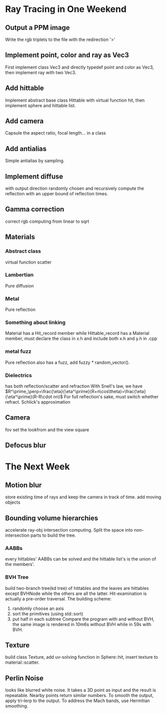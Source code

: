 # Ray Tracing in One Weekend
## Output a PPM image
Write the rgb triplets to the file with the redirection '>'
## Implement point, color and ray as Vec3
First implement class Vec3 and directly typedef point and color as Vec3, then implement ray with two Vec3.
## Add hittable
Implement abstract base class Hittable with virtual function hit, then implement sphere and hittable list.
## Add camera
Capsule the aspect ratio, focal length... in a class
## Add antialias
Simple antialias by sampling.
## Implement diffuse
with output direction randomly chosen and recursively compute the reflection with an upper bound of reflection times.
## Gamma correction
correct rgb computing from linear to sqrt
## Materials
### Abstract class
virtual function scatter
### Lambertian
Pure diffusion
### Metal
Pure reflection
### Something about linking
Material has a Hit_record member while Hittable_record has a Material member, must declare the class in x.h and include both x.h and y.h in .cpp
### metal fuzz
Pure reflection also has a fuzz, add fuzzy * random_vector().
### Dielectrics
has both reflection/scatter and refraction
With Snell's law, we have $R^\prime_\perp=\frac{\eta}{\eta^\prime}(R+n\cos\theta)=\frac{\eta}{\eta^\prime}(R-R\cdot nn)$
For full reflection's sake, must switch whether refract.
Schlick's approximation
## Camera
fov
set the lookfrom and the view square
## Defocus blur
# The Next Week
## Motion blur
store existing time of rays and keep the camera in track of time. add moving objects
## Bounding volume hierarchies
accelerate ray-obj intersection computing.
Split the space into non-intersection parts to build the tree.
### AABBs
every hittables' AABBs can be solved and the hittable list's is the union of the members'.
### BVH Tree
build two-branch tree(kd tree) of hittables and the leaves are hittables except BVHNode while the others are all the latter. Hit-examination is actually a pre-order traversal. The building scheme:
1. randomly choose an axis
2. sort the primitives (using std::sort)
3. put half in each subtree
Compare the program with and without BVH, the same image is rendered in 10m6s without BVH while in 59s with BVH.
## Texture
build class Texture, add uv-solving function in Sphere::hit, insert texture to material::scatter.
## Perlin Noise
looks like blurred white noise. It takes a 3D point as input and the result is repeatable. Nearby points return similar numbers.
To smooth the output, apply tri-lerp to the output.
To address the Mach bands, use Hermitian smoothing.